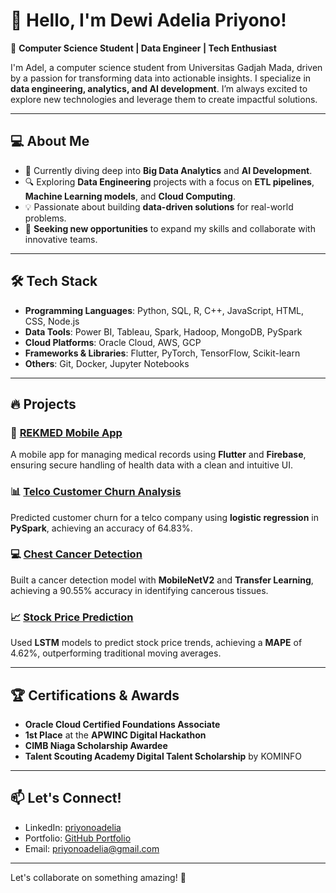 # 👋 Hello, I'm Dewi Adelia Priyono!

🌟 **Computer Science Student | Data Engineer | Tech Enthusiast**

I'm Adel, a computer science student from Universitas Gadjah Mada, driven by a passion for transforming data into actionable insights. I specialize in **data engineering, analytics, and AI development**. I’m always excited to explore new technologies and leverage them to create impactful solutions.

---

## 💻 **About Me**

- 🌱 Currently diving deep into **Big Data Analytics** and **AI Development**.
- 🔍 Exploring **Data Engineering** projects with a focus on **ETL pipelines**, **Machine Learning models**, and **Cloud Computing**.
- 💡 Passionate about building **data-driven solutions** for real-world problems.
- 🎯 **Seeking new opportunities** to expand my skills and collaborate with innovative teams.

---

## 🛠️ **Tech Stack**

- **Programming Languages**: Python, SQL, R, C++, JavaScript, HTML, CSS, Node.js
- **Data Tools**: Power BI, Tableau, Spark, Hadoop, MongoDB, PySpark
- **Cloud Platforms**: Oracle Cloud, AWS, GCP
- **Frameworks & Libraries**: Flutter, PyTorch, TensorFlow, Scikit-learn
- **Others**: Git, Docker, Jupyter Notebooks

---

## 🔥 **Projects**

### 📱 [REKMED Mobile App](https://github.com/adeliiee22/EHR-REKMED)
A mobile app for managing medical records using **Flutter** and **Firebase**, ensuring secure handling of health data with a clean and intuitive UI.

### 📊 [Telco Customer Churn Analysis](https://github.com/adeliiee22/Projects/tree/main/Telecom%20Churn)
Predicted customer churn for a telco company using **logistic regression** in **PySpark**, achieving an accuracy of 64.83%.

### 💻 [Chest Cancer Detection](https://github.com/adeliiee22/Projects/tree/main/Chest%20Cancer%20Detection/Notebook)
Built a cancer detection model with **MobileNetV2** and **Transfer Learning**, achieving a 90.55% accuracy in identifying cancerous tissues.

### 📈 [Stock Price Prediction](https://github.com/adeliiee22/Projects/tree/main/Stock%20Analysis)
Used **LSTM** models to predict stock price trends, achieving a **MAPE** of 4.62%, outperforming traditional moving averages.

---

## 🏆 **Certifications & Awards**

- **Oracle Cloud Certified Foundations Associate**
- **1st Place** at the **APWINC Digital Hackathon**
- **CIMB Niaga Scholarship Awardee**
- **Talent Scouting Academy Digital Talent Scholarship** by KOMINFO

---

## 📫 **Let's Connect!**

- LinkedIn: [priyonoadelia](https://linkedin.com/in/priyonoadelia/)
- Portfolio: [GitHub Portfolio](https://github.com/adeliiee22)
- Email: priyonoadelia@gmail.com

---

Let's collaborate on something amazing! 🌟
